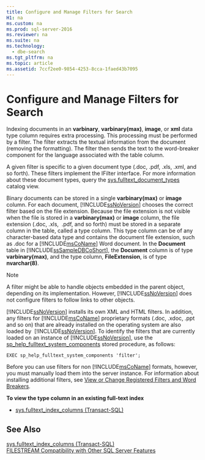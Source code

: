 ```yaml
---
title: Configure and Manage Filters for Search
H1: na
ms.custom: na
ms.prod: sql-server-2016
ms.reviewer: na
ms.suite: na
ms.technology: 
  - dbe-search
ms.tgt_pltfrm: na
ms.topic: article
ms.assetid: 7ccf2ee0-9854-4253-8cca-1faed43b7095
---
```

# Configure and Manage Filters for Search
  Indexing documents in an **varbinary**, **varbinary\(max\)**, **image**, or **xml** data type column requires extra processing. This processing must be performed by a filter. The filter extracts the textual information from the document \(removing the formatting\). The filter then sends the text to the word\-breaker component for the language associated with the table column.  
  
 A given filter is specific to a given document type \(.doc, .pdf, .xls, .xml, and so forth\). These filters implement the IFilter interface. For more information about these document types, query the [sys.fulltext\_document\_types](../Topic/sys.fulltext_document_types%20\(Transact-SQL\).md) catalog view.  
  
 Binary documents can be stored in a single **varbinary\(max\)** or **image** column. For each document, [!INCLUDE[ssNoVersion](../../Token/Other/ssNoVersion_md.md)] chooses the correct filter based on the file extension. Because the file extension is not visible when the file is stored in a **varbinary\(max\)** or **image** column, the file extension \(.doc, .xls,  .pdf, and so forth\) must be stored in a separate column in the table, called a type column. This type column can be of any character\-based data type and contains the document file extension, such as .doc for a [!INCLUDE[msCoName](../../Token/Other/msCoName_md.md)] Word document. In the **Document** table in [!INCLUDE[ssSampleDBCoShort](../../Token/Other/ssSampleDBCoShort_md.md)], the **Document** column is of type **varbinary\(max\)**, and the type column, **FileExtension**, is of type **nvarchar\(8\)**.  
  
> [!NOTE]  
>  A filter might be able to handle objects embedded in the parent object, depending on its implementation. However, [!INCLUDE[ssNoVersion](../../Token/Other/ssNoVersion_md.md)] does not configure filters to follow links to other objects.  
  
 [!INCLUDE[ssNoVersion](../../Token/Other/ssNoVersion_md.md)] installs its own XML and HTML filters. In addition, any filters for [!INCLUDE[msCoName](../../Token/Other/msCoName_md.md)] proprietary formats \(.doc, .xdoc, .ppt and so on\) that are already installed on the operating system are also loaded by  [!INCLUDE[ssNoVersion](../../Token/Other/ssNoVersion_md.md)]. To identify the filters that are currently loaded on an instance of [!INCLUDE[ssNoVersion](../../Token/Other/ssNoVersion_md.md)], use the [sp\_help\_fulltext\_system\_components](../Topic/sp_help_fulltext_system_components%20\(Transact-SQL\).md) stored procedure, as follows:  
  
```  
EXEC sp_help_fulltext_system_components 'filter';   
```  
  
 Before you can use filters for non [!INCLUDE[msCoName](../../Token/Other/msCoName_md.md)] formats, however, you must manually load them into the server instance. For information about installing additional filters, see [View or Change Registered Filters and Word Breakers](../../Topics/TopicNameNotContainA/View-or-Change-Registered-Filters-and-Word-Breakers.md).  
  
 **To view the type column in an existing full\-text index**  
  
-   [sys.fulltext_index_columns &#40;Transact-SQL&#41;](../Topic/sys.fulltext_index_columns%20\(Transact-SQL\).md)  
  
## See Also  
 [sys.fulltext_index_columns &#40;Transact-SQL&#41;](../Topic/sys.fulltext_index_columns%20\(Transact-SQL\).md)   
 [FILESTREAM Compatibility with Other SQL Server Features](../../Topics/TopicNameNotContainA/FILESTREAM-Compatibility-with-Other-SQL-Server-Features.md)  
  
  